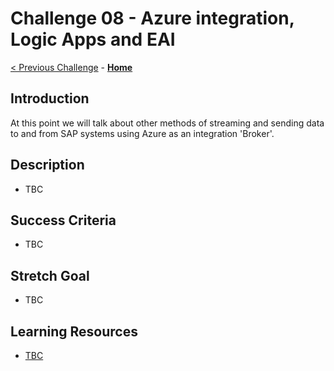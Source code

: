 # Challenge 08 - Azure integration, Logic Apps and EAI

[< Previous Challenge](./Challenge-07.md) - **[Home](../README.md)** 

## Introduction
At this point we will talk about other methods of streaming and sending data to and from SAP systems using Azure as an integration 'Broker'.

## Description
- TBC

## Success Criteria
- TBC

## Stretch Goal
- TBC

## Learning Resources
- [TBC](https://github.com/Microsoft/ABAP-SDK-for-Azure)